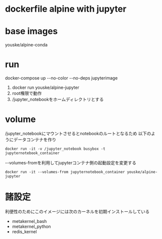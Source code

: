 dockerfile alpine with jupyter
==============================

# base images
youske/alpine-conda

# run
docker-compose up --no-color --no-deps jupyterimage

1. docker run youske/alpine-jupyter
2. root権限で動作
3. /jupyter_notebookをホームディレクトリとする


# volume
/jupyter_notebookにマウントさせるとnotebookのルートとなるため
以下のようにデータコンテナを作り

    docker run -it -v /jupyter_notebook busybox -t jupyternotebook_container

--volumes-fromを利用してjupyterコンテナ側の起動設定を変更する

    docker run -it --volumes-from jupyternotebook_container youske/alpine-jupyter


# 諸設定
利便性のためにこのイメージには次のカーネルを初期インストールしている

  + metakernel_bash
  + metakernel_python
  + redis_kernel

